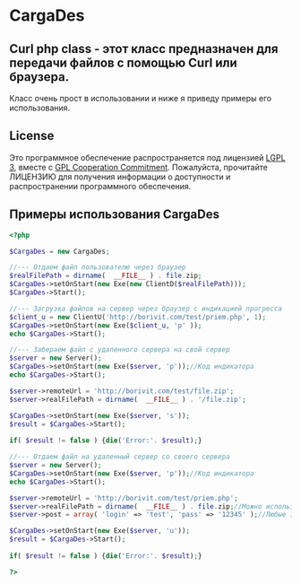 # CargaDes
## Curl php class - этот класс предназначен для передачи файлов с помощью Curl или браузера.
Класс очень прост в использовании и ниже я приведу примеры его использования.

## License
Это программное обеспечение распространяется под лицензией [LGPL 3](http://www.gnu.org/licenses/gpl-3.0.html), вместе с [GPL Cooperation Commitment](https://gplcc.github.io/gplcc/). Пожалуйста, прочитайте ЛИЦЕНЗИЮ для получения информации о доступности и распространении программного обеспечения.

## Примеры использования CargaDes
```php
<?php

$CargaDes = new CargaDes;

//--- Отдаем файл пользователю через браузер
$realFilePath = dirname(  __FILE__ ) . file.zip;
$CargaDes->setOnStart(new Exe(new ClientD($realFilePath)));
$CargaDes->Start();

//--- Загрузка файлов на сервер через браузер с индикацией прогресса
$client_u = new ClientU('http://borivit.com/test/priem.php', 1);
$CargaDes->setOnStart(new Exe($client_u, 'p' ));
echo $CargaDes->Start();

//--- Забераем файл с удаленного сервера на свой сервер
$server = new Server();
$CargaDes->setOnStart(new Exe($server, 'p'));//Код индикатора
echo $CargaDes->Start();

$server->remoteUrl = 'http://borivit.com/test/file.zip';
$server->realFilePath = dirname(  __FILE__ ) . '/file.zip';

$CargaDes->setOnStart(new Exe($server, 's'));
$result = $CargaDes->Start();
	
if( $result != false ) {die('Error:'. $result);}

//--- Отдаем файл на удаленный сервер со своего сервера
$server = new Server();
$CargaDes->setOnStart(new Exe($server, 'p'));//Код индикатора
echo $CargaDes->Start();

$server->remoteUrl = 'http://borivit.com/test/priem.php';
$server->realFilePath = dirname(  __FILE__ ) . file.zip;//Можно использовать массив файлов
$server->post = array( 'login' => 'test', 'pass' => '12345' );//Любые значения которые вы хотите передать на сервер

$CargaDes->setOnStart(new Exe($server, 'u'));
$result = $CargaDes->Start();
	
if( $result != false ) {die('Error:'. $result);}

?>
```
